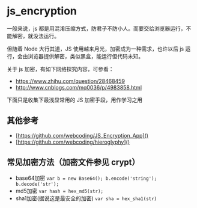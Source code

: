 # js_encryption

一般来说，js 都是用混淆压缩方式，防君子不防小人。而要交给浏览器运行，不能解密，就没法运行。

但随着 Node 大行其道，JS 使用越来月光，加密成为一种需求，也许以后 js 运行，会由浏览器提供解密，类似黑盒，能运行但代码未知。

关于 js 加密，有如下网络探究内容，可参看：

- https://www.zhihu.com/question/28468459
- http://www.cnblogs.com/mq0036/p/4983858.html

下面只是收集下最浅显常用的 JS 加密手段，用作学习之用

## 其他参考

- [https://github.com/webcoding/JS_Encryption_App]()
- [https://github.com/webcoding/hieroglyphy]()

## 常见加密方法（加密文件参见 crypt）

- base64加密 `var b = new Base64(); b.encode('string'); b.decode('str');`
- md5加密 `var hash = hex_md5(str);`
- sha1加密(据说这是最安全的加密) `var sha = hex_sha1(str)`
